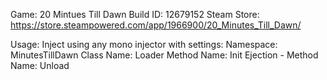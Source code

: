Game: 20 Mintues Till Dawn
Build ID: 12679152
Steam Store: https://store.steampowered.com/app/1966900/20_Minutes_Till_Dawn/

Usage: Inject using any mono injector with settings:
  Namespace: MinutesTillDawn
  Class Name: Loader
  Method Name: Init
  Ejection - Method Name: Unload
